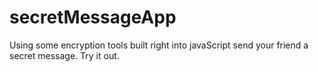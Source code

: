 # secretMessageApp
Using some encryption tools built right into javaScript send your friend a secret message.  Try it out.
